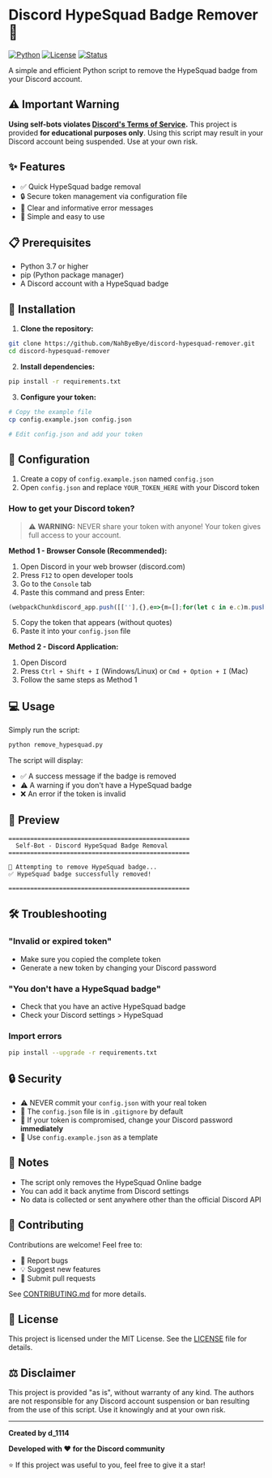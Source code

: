 # Discord HypeSquad Badge Remover 🚀

[![Python](https://img.shields.io/badge/Python-3.7+-blue.svg)](https://www.python.org/downloads/)
[![License](https://img.shields.io/badge/License-MIT-green.svg)](LICENSE)
[![Status](https://img.shields.io/badge/Status-Active-success.svg)]()

A simple and efficient Python script to remove the HypeSquad badge from your Discord account.

## ⚠️ Important Warning

**Using self-bots violates [Discord's Terms of Service](https://discord.com/terms).** This project is provided **for educational purposes only**. Using this script may result in your Discord account being suspended. Use at your own risk.

## ✨ Features

- ✅ Quick HypeSquad badge removal
- 🔒 Secure token management via configuration file
- 📝 Clear and informative error messages
- 🎯 Simple and easy to use

## 📋 Prerequisites

- Python 3.7 or higher
- pip (Python package manager)
- A Discord account with a HypeSquad badge

## 🚀 Installation

1. **Clone the repository:**
```bash
git clone https://github.com/NahByeBye/discord-hypesquad-remover.git
cd discord-hypesquad-remover
```

2. **Install dependencies:**
```bash
pip install -r requirements.txt
```

3. **Configure your token:**
```bash
# Copy the example file
cp config.example.json config.json

# Edit config.json and add your token
```

## 🔧 Configuration

1. Create a copy of `config.example.json` named `config.json`
2. Open `config.json` and replace `YOUR_TOKEN_HERE` with your Discord token

### How to get your Discord token?

> ⚠️ **WARNING:** NEVER share your token with anyone! Your token gives full access to your account.

**Method 1 - Browser Console (Recommended):**

1. Open Discord in your web browser (discord.com)
2. Press `F12` to open developer tools
3. Go to the `Console` tab
4. Paste this command and press Enter:
```javascript
(webpackChunkdiscord_app.push([[''],{},e=>{m=[];for(let c in e.c)m.push(e.c[c])}]),m).find(m=>m?.exports?.default?.getToken!==void 0).exports.default.getToken()
```
5. Copy the token that appears (without quotes)
6. Paste it into your `config.json` file

**Method 2 - Discord Application:**

1. Open Discord
2. Press `Ctrl + Shift + I` (Windows/Linux) or `Cmd + Option + I` (Mac)
3. Follow the same steps as Method 1

## 💻 Usage

Simply run the script:
```bash
python remove_hypesquad.py
```

The script will display:
- ✅ A success message if the badge is removed
- ⚠️ A warning if you don't have a HypeSquad badge
- ❌ An error if the token is invalid

## 📸 Preview

```
==================================================
  Self-Bot - Discord HypeSquad Badge Removal
==================================================

🔄 Attempting to remove HypeSquad badge...
✅ HypeSquad badge successfully removed!

==================================================
```

## 🛠️ Troubleshooting

### "Invalid or expired token"
- Make sure you copied the complete token
- Generate a new token by changing your Discord password

### "You don't have a HypeSquad badge"
- Check that you have an active HypeSquad badge
- Check your Discord settings > HypeSquad

### Import errors
```bash
pip install --upgrade -r requirements.txt
```

## 🔒 Security

- ⚠️ NEVER commit your `config.json` with your real token
- 🔐 The `config.json` file is in `.gitignore` by default
- 🚨 If your token is compromised, change your Discord password **immediately**
- 📝 Use `config.example.json` as a template

## 📝 Notes

- The script only removes the HypeSquad Online badge
- You can add it back anytime from Discord settings
- No data is collected or sent anywhere other than the official Discord API

## 🤝 Contributing

Contributions are welcome! Feel free to:
- 🐛 Report bugs
- 💡 Suggest new features
- 🔧 Submit pull requests

See [CONTRIBUTING.md](CONTRIBUTING.md) for more details.

## 📄 License

This project is licensed under the MIT License. See the [LICENSE](LICENSE) file for details.

## ⚖️ Disclaimer

This project is provided "as is", without warranty of any kind. The authors are not responsible for any Discord account suspension or ban resulting from the use of this script. Use it knowingly and at your own risk.

---

**Created by d_1114**

**Developed with ❤️ for the Discord community**

⭐ If this project was useful to you, feel free to give it a star!

